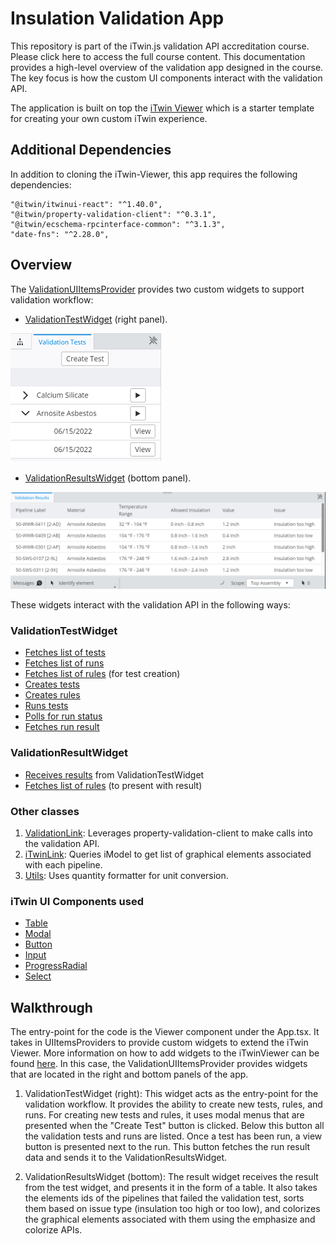 # Insulation Validation App

This repository is part of the iTwin.js validation API accreditation course. Please click here to access the full course content. This documentation provides a high-level overview of the validation app designed in the course. The key focus is how the custom UI components interact with the validation API.

The application is built on top the [iTwin Viewer](https://developer.bentley.com/tutorials/web-application-quick-start#2-get-the-code) which is a starter template for creating your own custom iTwin experience.

## Additional Dependencies

In addition to cloning the iTwin-Viewer, this app requires the following dependencies:

```"@itwin/itwinui-react": "^1.40.0",
"@itwin/itwinui-react": "^1.40.0",
"@itwin/property-validation-client": "^0.3.1",
"@itwin/ecschema-rpcinterface-common": "^3.1.3",
"date-fns": "^2.28.0",
```

## Overview

The [ValidationUIItemsProvider](https://github.com/iTwin/Course-Property-Validation-API/blob/main/src/providers/ValidationUiItemsProvider.tsx) provides two custom widgets to support validation workflow:

- [ValidationTestWidget](https://github.com/iTwin/Course-Property-Validation-API/blob/main/src/providers/widgets/ValidationTestWidget.tsx) (right panel).

![image-20220623105314849](./right_panel.png)

- [ValidationResultsWidget](https://github.com/iTwin/Course-Property-Validation-API/blob/main/src/providers/widgets/ValidationResultsWidget.tsx) (bottom panel).

![image-20220622170844583](./bottom_panel.png)

These widgets interact with the validation API in the following ways:

### ValidationTestWidget

- [Fetches list of tests](https://github.com/iTwin/Course-Property-Validation-API/blob/main/src/providers/widgets/ValidationTestWidget.tsx#L55)
- [Fetches list of runs](https://github.com/iTwin/Course-Property-Validation-API/blob/main/src/providers/widgets/ValidationTestWidget.tsx#L56)
- [Fetches list of rules](https://github.com/iTwin/Course-Property-Validation-API/blob/main/src/providers/widgets/ValidationTestWidget.tsx#L132) (for test creation)
- [Creates tests](https://github.com/iTwin/Course-Property-Validation-API/blob/main/src/providers/widgets/ValidationTestWidget.tsx#L145)
- [Creates rules](https://github.com/iTwin/Course-Property-Validation-API/blob/main/src/providers/widgets/NewRuleComponent.tsx#L43)
- [Runs tests](https://github.com/iTwin/Course-Property-Validation-API/blob/main/src/providers/widgets/ValidationTestWidget.tsx#L126)
- [Polls for run status](https://github.com/iTwin/Course-Property-Validation-API/blob/main/src/providers/widgets/ValidationTestWidget.tsx#L114)
- [Fetches run result](https://github.com/iTwin/Course-Property-Validation-API/blob/main/src/providers/widgets/ValidationTestWidget.tsx#L119)

### ValidationResultWidget

- [Receives results](https://github.com/iTwin/Course-Property-Validation-API/blob/main/src/providers/widgets/ValidationResultsWidget.tsx#L136) from ValidationTestWidget
- [Fetches list of rules](https://github.com/iTwin/Course-Property-Validation-API/blob/main/src/providers/widgets/ValidationResultsWidget.tsx#L140) (to present with result)

### Other classes

1) [ValidationLink](https://github.com/iTwin/Course-Property-Validation-API/blob/main/src/ValidationLink.ts): Leverages property-validation-client to make calls into the validation API.
2) [iTwinLink](https://github.com/iTwin/Course-Property-Validation-API/blob/main/src/iTwinLink.ts): Queries iModel to get list of graphical elements associated with each pipeline.
3) [Utils](https://github.com/iTwin/Course-Property-Validation-API/blob/main/src/Utils.ts): Uses quantity formatter for unit conversion.

### iTwin UI Components used

- [Table](https://itwin.github.io/iTwinUI-react/?path=/docs/core-table--expandable-subrows)
- [Modal](https://itwin.github.io/iTwinUI-react/?path=/docs/core-modal--basic)
- [Button](https://itwin.github.io/iTwinUI-react/?path=/docs/buttons-button--call-to-action)
- [Input](https://itwin.github.io/iTwinUI-react/?path=/docs/input-input--basic)
- [ProgressRadial](https://itwin.github.io/iTwinUI-react/?path=/docs/progressindicators-progressradial--determinate)
- [Select](https://itwin.github.io/iTwinUI-react/?path=/docs/input-select--basic)

## Walkthrough

The entry-point for the code is the Viewer component under the App.tsx. It takes in UIItemsProviders to provide custom widgets to extend the iTwin Viewer. More information on how to add widgets to the iTwinViewer can be found [here](https://www.youtube.com/watch?v=pzyHYtUxy4w&list=PL6YCKeNfXXd_dXq4u9vtSFfsP3OTVcL8N&index=39). In this case, the ValidationUIItemsProvider provides widgets that are located in the right and bottom panels of the app.

1) ValidationTestWidget (right): This widget acts as the entry-point for the validation workflow. It provides the ability to create new tests, rules, and runs. For creating new tests and rules, it uses modal menus that are presented when the "Create Test" button is clicked. Below this button all the validation tests and runs are listed. Once a test has been run, a view button is presented next to the run. This button fetches the run result data and sends it to the ValidationResultsWidget.

2) ValidationResultsWidget (bottom): The result widget receives the result from the test widget, and presents it in the form of a table. It also takes the elements ids of the pipelines that failed the validation test, sorts them based on issue type (insulation too high or too low), and colorizes the graphical elements associated with them using the emphasize and colorize APIs.
